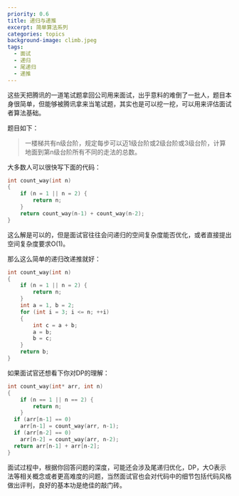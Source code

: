 ```yaml
---
priority: 0.6
title: 递归与递推
excerpt: 简单算法系列
categories: topics
background-image: climb.jpeg
tags:
  - 面试
  - 递归
  - 尾递归
  - 递推
---
```


这些天把腾讯的一道笔试题拿回公司用来面试，出乎意料的难倒了一批人，题目本身很简单，但能够被腾讯拿来当笔试题，其实也是可以挖一挖，可以用来评估面试者算法基础。

题目如下：

> 一楼梯共有n级台阶，规定每步可以迈1级台阶或2级台阶或3级台阶，计算地面到第n级台阶所有不同的走法的总数。

大多数人可以很快写下面的代码：

```c++
int count_way(int n) 
{
	if (n = 1 || n = 2) {
		return n;
	}
	return count_way(n-1) + count_way(n-2);
}
```

这么解是可以的，但是面试官往往会问递归的空间复杂度能否优化，或者直接提出空间复杂度要求O(1)。

那么这么简单的递归改递推就好：

```c++
int count_way(int n)
{
	if (n = 1 || n = 2) {
		return n;
	}
	int a = 1, b = 2;
	for (int i = 3; i <= n; ++i)
	{
		int c = a + b;
		a = b;
		b = c;
	}
	return b;
}
```

如果面试官还想看下你对DP的理解：

```c++
int count_way(int* arr, int n)
{
	if (n == 1 || n == 2) {
		return n;
	}
  if (arr[n-1] == 0) 
    arr[n-1] = count_way(arr, n-1);
  if (arr[n-2] == 0) 
    arr[n-2] = count_way(arr, n-2);
  return arr[n-1] + arr[n-2];
}
```

面试过程中，根据你回答问题的深度，可能还会涉及尾递归优化，DP，大O表示法等相关概念或者更高难度的问题，当然面试官也会对代码中的细节包括代码风格做出评判，良好的基本功是绝佳的敲门砖。

